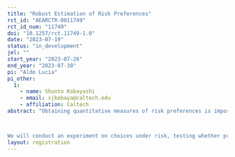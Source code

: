 ```yaml
---
title: "Robust Estimation of Risk Preferences"
rct_id: "AEARCTR-0011749"
rct_id_num: "11749"
doi: "10.1257/rct.11749-1.0"
date: "2023-07-19"
status: "in_development"
jel: ""
start_year: "2023-07-26"
end_year: "2023-07-30"
pi: "Aldo Lucia"
pi_other:
  1:
    - name: Shunto Kobayashi
    - email: sjkobaya@caltech.edu
    - affiliation: Caltech
abstract: "Obtaining quantitative measures of risk preferences is important because it enables researchers to formulate predictions. However, the stringent assumptions on which these predictions rely often raise concerns about external validity: can these estimated models produce reliable predictions beyond the specific settings from which they were derived? In this paper, we study preferences under risk that may deviate from Expected Utility (EU) by relaxing its fundamental and most disputed assumption: the independence axiom. Rather than committing to a specific non-EU model, we estimate the set of utility functions that characterize the largest subrelation of a preference that satisfies the independence axiom. Without making further assumptions on preferences, this approach allows us to predict choices between two lotteries when one lottery is better for all utilities. 

We will conduct an experiment on choices under risk, testing whether predictions generated with our approach, despite being less granular, are more accurate out-of-sample than those obtained with specific economic models or machine learning algorithms."
layout: registration
---
```


